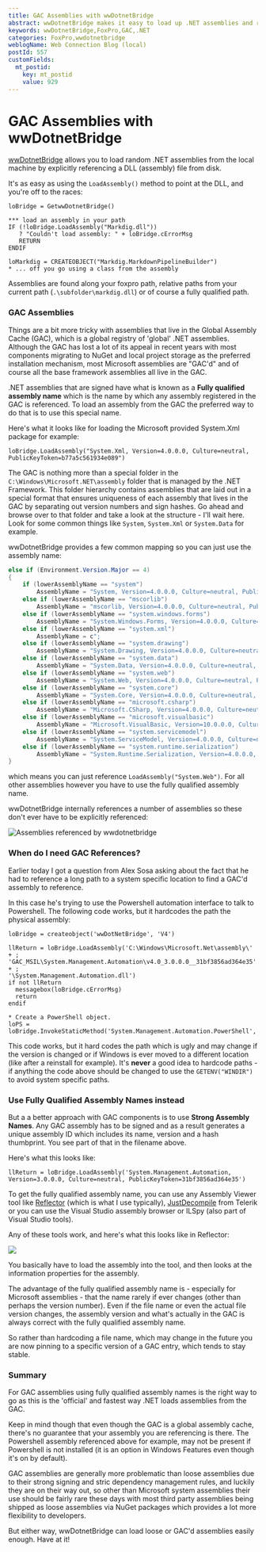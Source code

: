 ```yaml
---
title: GAC Assemblies with wwDotnetBridge
abstract: wwDotnetBridge makes it easy to load up .NET assemblies and reference to access contained classes and other types. Standalone assemblies can be loaded easily enough by filename, but assemblies that live in the GAC should be referenced by their fully qualified assembly name. Here's how.
keywords: wwDotnetBridge,FoxPro,GAC,.NET
categories: FoxPro,wwdotnetbridge
weblogName: Web Connection Blog (local)
postId: 557
customFields:
  mt_postid:
    key: mt_postid
    value: 929
---
```

# GAC Assemblies with wwDotnetBridge

[wwDotnetBridge](https://west-wind.com/wwdotnetbridge.aspx) allows you to load random .NET assemblies from the local machine by explicitly referencing a DLL (assembly) file from disk. 

It's as easy as using the `LoadAssembly()` method to point at the DLL, and you're off to the races:

```foxpro
loBridge = GetwwDotnetBridge()

*** load an assembly in your path
IF (!loBridge.LoadAssembly("Markdig.dll"))
   ? "Couldn't load assembly: " + loBridge.cErrorMsg
   RETURN
ENDIF   

loMarkdig = CREATEOBJECT("Markdig.MarkdownPipelineBuilder")
* ... off you go using a class from the assembly
```

Assemblies are found along your foxpro path, relative paths from your current path (`.\subfolder\markdig.dll`) or of course a fully qualified path.

### GAC Assemblies
Things are a bit more tricky with assemblies that live in the Global Assembly Cache (GAC), which is a global registry of 'global' .NET assemblies. Although the GAC has lost a lot of its appeal in recent years with most components migrating to NuGet and local project storage as the preferred installation mechanism, most Microsoft assemblies are "GAC'd" and of course all the base framework assemblies all live in the GAC.

.NET assemblies that are signed have what is known as a **Fully qualified assembly name** which is the name by which any assembly registered in the GAC is referenced. To load an assembly from the GAC the preferred way to do that is to use this special name. 

Here's what it looks like for loading the Microsoft provided System.Xml package for example:


```foxpro
loBridge.LoadAssembly("System.Xml, Version=4.0.0.0, Culture=neutral, PublicKeyToken=b77a5c561934e089")
```

The GAC is nothing more than a special folder in the `C:\Windows\Microsoft.NET\assembly` folder that is managed by the .NET Framework. This folder hierarchy contains assemblies that are laid out in a special format that ensures uniqueness of each assembly that lives in the GAC by separating out version numbers and sign hashes. Go ahead and browse over to that folder and take a look at the structure - I'll wait here. Look for some common things like `System`, `System.Xml` or `System.Data` for example.

wwDotnetBridge provides a few common mapping so you can just use the assembly name:

```cs
else if (Environment.Version.Major == 4)
{
    if (lowerAssemblyName == "system")
        AssemblyName = "System, Version=4.0.0.0, Culture=neutral, PublicKeyToken=b77a5c561934e089";
    else if (lowerAssemblyName == "mscorlib")
        AssemblyName = "mscorlib, Version=4.0.0.0, Culture=neutral, PublicKeyToken=b77a5c561934e089";
    else if (lowerAssemblyName == "system.windows.forms")
        AssemblyName = "System.Windows.Forms, Version=4.0.0.0, Culture=neutral, PublicKeyToken=b77a5c561934e089";
    else if (lowerAssemblyName == "system.xml")
        AssemblyName = c";
    else if (lowerAssemblyName == "system.drawing")
        AssemblyName = "System.Drawing, Version=4.0.0.0, Culture=neutral, PublicKeyToken=b03f5f7f11d50a3a";
    else if (lowerAssemblyName == "system.data")
        AssemblyName = "System.Data, Version=4.0.0.0, Culture=neutral, PublicKeyToken=b77a5c561934e089";
    else if (lowerAssemblyName == "system.web")
        AssemblyName = "System.Web, Version=4.0.0.0, Culture=neutral, PublicKeyToken=b03f5f7f11d50a3a";
    else if (lowerAssemblyName == "system.core")
        AssemblyName = "System.Core, Version=4.0.0.0, Culture=neutral, PublicKeyToken=b77a5c561934e089";
    else if (lowerAssemblyName == "microsoft.csharp")
        AssemblyName = "Microsoft.CSharp, Version=4.0.0.0, Culture=neutral, PublicKeyToken=b03f5f7f11d50a3a";
    else if (lowerAssemblyName == "microsoft.visualbasic")
        AssemblyName = "Microsoft.VisualBasic, Version=10.0.0.0, Culture=neutral, PublicKeyToken=b03f5f7f11d50a3a";
    else if (lowerAssemblyName == "system.servicemodel")
        AssemblyName = "System.ServiceModel, Version=4.0.0.0, Culture=neutral, PublicKeyToken=b77a5c561934e089";
    else if (lowerAssemblyName == "system.runtime.serialization")
        AssemblyName = "System.Runtime.Serialization, Version=4.0.0.0, Culture=neutral, PublicKeyToken=b77a5c561934e089";
}
```

which means you can just reference `LoadAssembly("System.Web")`. For all other assemblies however you have to use the fully qualified assembly name.

wwDotnetBridge internally references a number of assemblies so these don't ever have to be explicitly referenced:

![Assemblies referenced by wwdotnetbridge](ReferencedAssemblies.png)

### When do I need GAC References?
Earlier today I got a question from Alex Sosa asking about the fact that he had to reference a long path to a system specific location to find a GAC'd assembly to reference.

In this case he's trying to use the Powershell automation interface to talk to Powershell. The following code works, but it hardcodes the path the physical assembly:

```foxpro
loBridge = createobject('wwDotNetBridge', 'V4')

llReturn = loBridge.LoadAssembly('C:\Windows\Microsoft.Net\assembly\' + ;
'GAC_MSIL\System.Management.Automation\v4.0_3.0.0.0__31bf3856ad364e35' + ;
'\System.Management.Automation.dll')
if not llReturn
  messagebox(loBridge.cErrorMsg)
  return
endif 

* Create a PowerShell object.
loPS = loBridge.InvokeStaticMethod('System.Management.Automation.PowerShell','Create')
```

This code works, but it hard codes the path which is ugly and may change if the version is changed or if Windows is ever moved to a different location (like after a reinstall for example). It's **never** a good idea to hardcode paths - if anything the code above should be changed to use the `GETENV("WINDIR")` to avoid system specific paths.

### Use Fully Qualified Assembly Names instead
But a a better approach with GAC components is to use **Strong Assembly Names**. Any GAC assembly has to be signed and as a result generates a unique assembly ID which includes its name, version and a hash thumbprint. You see part of that in the filename above.

Here's what this looks like:

```foxpro
llReturn = loBridge.LoadAssembly('System.Management.Automation, Version=3.0.0.0, Culture=neutral, PublicKeyToken=31bf3856ad364e35')
```

To get the fully qualified assembly name, you can use any Assembly Viewer tool like [Reflector](http://www.red-gate.com/products/dotnet-development/reflector/) (which is what I use typically), [JustDecompile](http://www.telerik.com/products/decompiler.aspx) from Telerik or you can use the Visual Studio assembly browser or ILSpy (also part of Visual Studio tools).

Any of these tools work, and here's what this looks like in Reflector:

![](ReflectorQualifiedAssemblyName.png)

You basically have to load the assembly into the tool, and then looks at the information properties for the assembly.

The advantage of the fully qualified assembly name is - especially for Microsoft assemblies - that the name rarely if ever changes (other than perhaps the version number). Even if the file name or even the actual file version changes, the assembly version and what's actually in the GAC is always correct with the fully qualified assembly name.

So rather than hardcoding a file name, which may change in the future you are now pinning to a specific version of a GAC entry, which tends to stay stable.

### Summary
For GAC assemblies using fully qualified assembly names is the right way to go as this is the 'official' and fastest way .NET loads assemblies from the GAC. 

Keep in mind though that even though the GAC is a global assembly cache, there's no guarantee that your assembly you are referencing is there. The Powershell assembly referenced above for example, may not be present if Powershell is not installed (it is an option in Windows Features even though it's on by default).

GAC assemblies are generally more problematic than loose assemblies due to their strong signing and stric dependency management rules, and luckily they are on their way out, so other than Microsoft system assemblies their use should be fairly rare these days with most third party assemblies being shipped as loose assemblies via NuGet packages which provides a lot more flexibility to developers. 

But either way, wwDotnetBridge can load loose or GAC'd assemblies easily enough. Have at it!